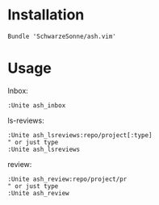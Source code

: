 Installation
============

```
Bundle 'SchwarzeSonne/ash.vim'
```

Usage
=====

Inbox:

```
:Unite ash_inbox
```

ls-reviews:

```
:Unite ash_lsreviews:repo/project[:type]
" or just type
:Unite ash_lsreviews
```

review:

```
:Unite ash_review:repo/project/pr
" or just type
:Unite ash_review
```

